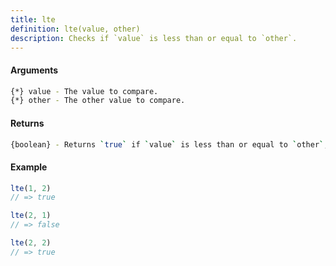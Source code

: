```yaml
---
title: lte
definition: lte(value, other)
description: Checks if `value` is less than or equal to `other`.
---
```



#### Arguments


```bash
{*} value - The value to compare.
{*} other - The other value to compare.
```


#### Returns


```bash
{boolean} - Returns `true` if `value` is less than or equal to `other`, else `false`.
```


#### Example


```ts
lte(1, 2)
// => true

lte(2, 1)
// => false

lte(2, 2)
// => true
```